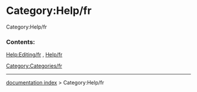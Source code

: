 # Category:Help/fr
Category:Help/fr

### Contents:

[Help:Editing/fr](Help:Editing/fr.md) , [Help/fr](Help/fr.md)

[Category:Categories/fr](Category:Categories/fr.md)

---
[documentation index](../README.md) > Category:Help/fr
